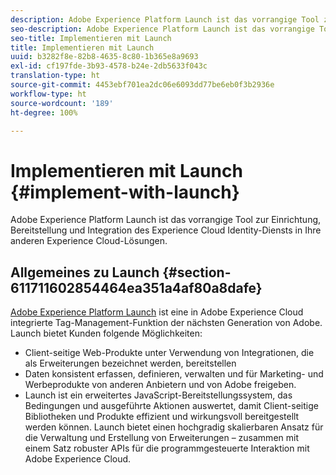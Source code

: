 ```yaml
---
description: Adobe Experience Platform Launch ist das vorrangige Tool zur Einrichtung, Bereitstellung und Integration des Experience Cloud Identity-Diensts in Ihre anderen Experience Cloud-Lösungen.
seo-description: Adobe Experience Platform Launch ist das vorrangige Tool zur Einrichtung, Bereitstellung und Integration des Experience Cloud Identity-Diensts in Ihre anderen Experience Cloud-Lösungen.
seo-title: Implementieren mit Launch
title: Implementieren mit Launch
uuid: b3282f8e-82b8-4635-8c80-1b365e8a9693
exl-id: cf197fde-3b93-4578-b24e-2db5633f043c
translation-type: ht
source-git-commit: 4453ebf701ea2dc06e6093dd77be6eb0f3b2936e
workflow-type: ht
source-wordcount: '189'
ht-degree: 100%

---
```


# Implementieren mit Launch {#implement-with-launch}

Adobe Experience Platform Launch ist das vorrangige Tool zur Einrichtung, Bereitstellung und Integration des Experience Cloud Identity-Diensts in Ihre anderen Experience Cloud-Lösungen.

## Allgemeines zu Launch  {#section-611711602854464ea351a4af80a8dafe}

[Adobe Experience Platform Launch](https://docs.adobe.com/content/help/de-DE/launch/using/overview.html) ist eine in Adobe Experience Cloud integrierte Tag-Management-Funktion der nächsten Generation von Adobe. Launch bietet Kunden folgende Möglichkeiten:

* Client-seitige Web-Produkte unter Verwendung von Integrationen, die als Erweiterungen bezeichnet werden, bereitstellen
* Daten konsistent erfassen, definieren, verwalten und für Marketing- und Werbeprodukte von anderen Anbietern und von Adobe freigeben.
* Launch ist ein erweitertes JavaScript-Bereitstellungssystem, das Bedingungen und ausgeführte Aktionen auswertet, damit Client-seitige Bibliotheken und Produkte effizient und wirkungsvoll bereitgestellt werden können. Launch bietet einen hochgradig skalierbaren Ansatz für die Verwaltung und Erstellung von Erweiterungen – zusammen mit einem Satz robuster APIs für die programmgesteuerte Interaktion mit Adobe Experience Cloud.
